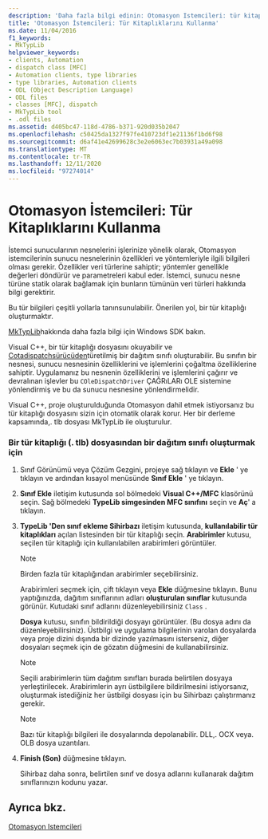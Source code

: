 ```yaml
---
description: 'Daha fazla bilgi edinin: Otomasyon Istemcileri: tür kitaplıklarını kullanma'
title: 'Otomasyon İstemcileri: Tür Kitaplıklarını Kullanma'
ms.date: 11/04/2016
f1_keywords:
- MkTypLib
helpviewer_keywords:
- clients, Automation
- dispatch class [MFC]
- Automation clients, type libraries
- type libraries, Automation clients
- ODL (Object Description Language)
- ODL files
- classes [MFC], dispatch
- MkTypLib tool
- .odl files
ms.assetid: d405bc47-118d-4786-b371-920d035b2047
ms.openlocfilehash: c50425da1327f97fe410723df1e21136f1bd6f98
ms.sourcegitcommit: d6af41e42699628c3e2e6063ec7b03931a49a098
ms.translationtype: MT
ms.contentlocale: tr-TR
ms.lasthandoff: 12/11/2020
ms.locfileid: "97274014"
---
```

# <a name="automation-clients-using-type-libraries"></a>Otomasyon İstemcileri: Tür Kitaplıklarını Kullanma

İstemci sunucularının nesnelerini işlerinize yönelik olarak, Otomasyon istemcilerinin sunucu nesnelerinin özellikleri ve yöntemleriyle ilgili bilgileri olması gerekir. Özellikler veri türlerine sahiptir; yöntemler genellikle değerleri döndürür ve parametreleri kabul eder. İstemci, sunucu nesne türüne statik olarak bağlamak için bunların tümünün veri türleri hakkında bilgi gerektirir.

Bu tür bilgileri çeşitli yollarla tanınsunulabilir. Önerilen yol, bir tür kitaplığı oluşturmaktır.

[MkTypLib](/windows/win32/Midl/differences-between-midl-and-mktyplib)hakkında daha fazla bilgi için Windows SDK bakın.

Visual C++, bir tür kitaplığı dosyasını okuyabilir ve [Cotadispatchsürücüden](reference/coledispatchdriver-class.md)türetilmiş bir dağıtım sınıfı oluşturabilir. Bu sınıfın bir nesnesi, sunucu nesnesinin özelliklerini ve işlemlerini çoğaltma özelliklerine sahiptir. Uygulamanız bu nesnenin özelliklerini ve işlemlerini çağırır ve devralınan işlevler bu `COleDispatchDriver` ÇAĞRıLARı OLE sistemine yönlendirmiş ve bu da sunucu nesnesine yönlendirmelidir.

Visual C++, proje oluşturulduğunda Otomasyon dahil etmek istiyorsanız bu tür kitaplığı dosyasını sizin için otomatik olarak korur. Her bir derleme kapsamında,. tlb dosyası MkTypLib ile oluşturulur.

### <a name="to-create-a-dispatch-class-from-a-type-library-tlb-file"></a>Bir tür kitaplığı (. tlb) dosyasından bir dağıtım sınıfı oluşturmak için

1. Sınıf Görünümü veya Çözüm Gezgini, projeye sağ tıklayın ve **Ekle** ' ye tıklayın ve ardından kısayol menüsünde **Sınıf Ekle** ' ye tıklayın.

1. **Sınıf Ekle** iletişim kutusunda sol bölmedeki **Visual C++/MFC** klasörünü seçin. Sağ bölmedeki **TypeLib simgesinden MFC sınıfını** seçin ve **Aç**' a tıklayın.

1. **TypeLib 'Den sınıf ekleme Sihirbazı** iletişim kutusunda, **kullanılabilir tür kitaplıkları** açılan listesinden bir tür kitaplığı seçin. **Arabirimler** kutusu, seçilen tür kitaplığı için kullanılabilen arabirimleri görüntüler.

    > [!NOTE]
    >  Birden fazla tür kitaplığından arabirimler seçebilirsiniz.

   Arabirimleri seçmek için, çift tıklayın veya **Ekle** düğmesine tıklayın. Bunu yaptığınızda, dağıtım sınıflarının adları **oluşturulan sınıflar** kutusunda görünür. Kutudaki sınıf adlarını düzenleyebilirsiniz `Class` .

   **Dosya** kutusu, sınıfın bildirildiği dosyayı görüntüler. (Bu dosya adını da düzenleyebilirsiniz). Üstbilgi ve uygulama bilgilerinin varolan dosyalarda veya proje dizini dışında bir dizinde yazılmasını isterseniz, diğer dosyaları seçmek için de gözatın düğmesini de kullanabilirsiniz.

    > [!NOTE]
    >  Seçili arabirimlerin tüm dağıtım sınıfları burada belirtilen dosyaya yerleştirilecek. Arabirimlerin ayrı üstbilgilere bildirilmesini istiyorsanız, oluşturmak istediğiniz her üstbilgi dosyası için bu Sihirbazı çalıştırmanız gerekir.

    > [!NOTE]
    >  Bazı tür kitaplığı bilgileri ile dosyalarında depolanabilir. DLL,. OCX veya. OLB dosya uzantıları.

1. **Finish (Son)** düğmesine tıklayın.

   Sihirbaz daha sonra, belirtilen sınıf ve dosya adlarını kullanarak dağıtım sınıflarınızın kodunu yazar.

## <a name="see-also"></a>Ayrıca bkz.

[Otomasyon Istemcileri](automation-clients.md)

